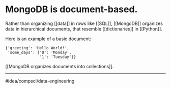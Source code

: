 # MongoDB is document-based.
Rather than organizing [[data]] in rows like [[SQL]], [[MongoDB]] organizes data in hierarchical documents, that resemble [[dictionaries]] in [[Python]]. 

Here is an example of a basic document:

```
{'greeting': 'Hello World!',
 'some_days': {'0': 'Monday', 
			   '1': 'Tuesday'}}
```

[[MongoDB organizes documents into collections]]. 

---
#idea/compsci/data-engineering 
